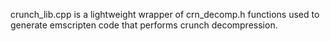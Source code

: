 crunch_lib.cpp is a lightweight wrapper of crn_decomp.h functions used to
generate emscripten code that performs crunch decompression. 